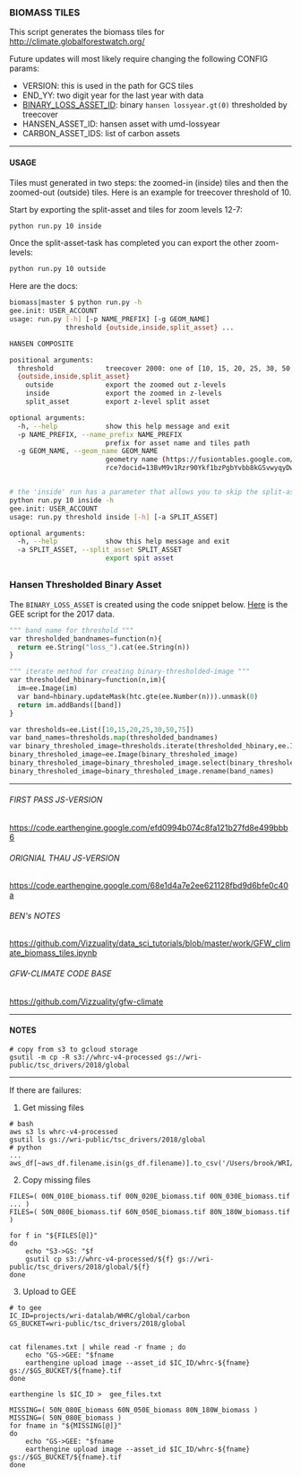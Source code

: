 ### BIOMASS TILES

This script generates the biomass tiles for http://climate.globalforestwatch.org/

Future updates will most likely require changing the following CONFIG params:

- VERSION: this is used in the path for GCS tiles
- END_YY: two digit year for the last year with data
- [BINARY_LOSS_ASSET_ID](#hbt): binary `hansen lossyear.gt(0)` thresholded by treecover
- HANSEN_ASSET_ID: hansen asset with umd-lossyear
- CARBON_ASSET_IDS: list of carbon assets

---
#### USAGE

Tiles must generated in two steps: the zoomed-in (inside) tiles and then the zoomed-out (outside) tiles. Here is an example for treecover threshold of 10.

Start by exporting the split-asset and tiles for zoom levels 12-7:
```bash
python run.py 10 inside
```

Once the split-asset-task has completed you can export the other zoom-levels:
```bash
python run.py 10 outside
```


Here are the docs:

```bash
biomass|master $ python run.py -h
gee.init: USER_ACCOUNT 
usage: run.py [-h] [-p NAME_PREFIX] [-g GEOM_NAME]
              threshold {outside,inside,split_asset} ...

HANSEN COMPOSITE

positional arguments:
  threshold             treecover 2000: one of [10, 15, 20, 25, 30, 50, 75]
  {outside,inside,split_asset}
    outside             export the zoomed out z-levels
    inside              export the zoomed in z-levels
    split_asset         export z-level split asset

optional arguments:
  -h, --help            show this help message and exit
  -p NAME_PREFIX, --name_prefix NAME_PREFIX
                        prefix for asset name and tiles path
  -g GEOM_NAME, --geom_name GEOM_NAME
                        geometry name (https://fusiontables.google.com/DataSou
                        rce?docid=13BvM9v1Rzr90Ykf1bzPgbYvbb8kGSvwyqyDwO8NI)


# the 'inside' run has a parameter that allows you to skip the split-asset export
python run.py 10 inside -h
gee.init: USER_ACCOUNT 
usage: run.py threshold inside [-h] [-a SPLIT_ASSET]

optional arguments:
  -h, --help            show this help message and exit
  -a SPLIT_ASSET, --split_asset SPLIT_ASSET
                        export spit asset
```

<a name='hbt'></a>
---
### Hansen Thresholded Binary Asset

The `BINARY_LOSS_ASSET` is created using the code snippet below. [Here](https://code.earthengine.google.com/53c13b75e91f3e68d882c878c70a7360) is the GEE script for the 2017 data.

```python
""" band name for threshold """
var thresholded_bandnames=function(n){
  return ee.String("loss_").cat(ee.String(n))
}

""" iterate method for creating binary-thresholded-image """
var thresholded_hbinary=function(n,im){
  im=ee.Image(im)
  var band=hbinary.updateMask(htc.gte(ee.Number(n))).unmask(0)
  return im.addBands([band])
}

var thresholds=ee.List([10,15,20,25,30,50,75])
var band_names=thresholds.map(thresholded_bandnames)
var binary_thresholed_image=thresholds.iterate(thresholded_hbinary,ee.Image(-1))
binary_thresholed_image=ee.Image(binary_thresholed_image)
binary_thresholed_image=binary_thresholed_image.select(binary_thresholed_image.bandNames().slice(1))
binary_thresholed_image=binary_thresholed_image.rename(band_names)
```


---

###### FIRST PASS JS-VERSION
https://code.earthengine.google.com/efd0994b074c8fa121b27fd8e499bbb6

###### ORIGNIAL THAU JS-VERSION
https://code.earthengine.google.com/68e1d4a7e2ee621128fbd9d6bfe0c40a

###### BEN's NOTES
https://github.com/Vizzuality/data_sci_tutorials/blob/master/work/GFW_climate_biomass_tiles.ipynb

###### GFW-CLIMATE CODE BASE
https://github.com/Vizzuality/gfw-climate


---

#### NOTES

```
# copy from s3 to gcloud storage
gsutil -m cp -R s3://whrc-v4-processed gs://wri-public/tsc_drivers/2018/global
```

--- 

If there are failures:
1. Get missing files
```
# bash
aws s3 ls whrc-v4-processed
gsutil ls gs://wri-public/tsc_drivers/2018/global
# python
...
aws_df[~aws_df.filename.isin(gs_df.filename)].to_csv('/Users/brook/WRI/code/TSC_Drivers/todo_files.csv',index=False)
```

2. Copy missing files
```
FILES=( 00N_010E_biomass.tif 00N_020E_biomass.tif 00N_030E_biomass.tif ... )
FILES=( 50N_080E_biomass.tif 60N_050E_biomass.tif 80N_180W_biomass.tif )

for f in "${FILES[@]}"
do
    echo "S3->GS: "$f
    gsutil cp s3://whrc-v4-processed/${f} gs://wri-public/tsc_drivers/2018/global/${f}
done
```

3. Upload to GEE
``` 
# to gee
IC_ID=projects/wri-datalab/WHRC/global/carbon
GS_BUCKET=wri-public/tsc_drivers/2018/global


cat filenames.txt | while read -r fname ; do
    echo "GS->GEE: "$fname
    earthengine upload image --asset_id $IC_ID/whrc-${fname} gs://$GS_BUCKET/${fname}.tif
done

earthengine ls $IC_ID >  gee_files.txt

MISSING=( 50N_080E_biomass 60N_050E_biomass 80N_180W_biomass )
MISSING=( 50N_080E_biomass )
for fname in "${MISSING[@]}"
do
    echo "GS->GEE: "$fname
    earthengine upload image --asset_id $IC_ID/whrc-${fname} gs://$GS_BUCKET/${fname}.tif
done


```